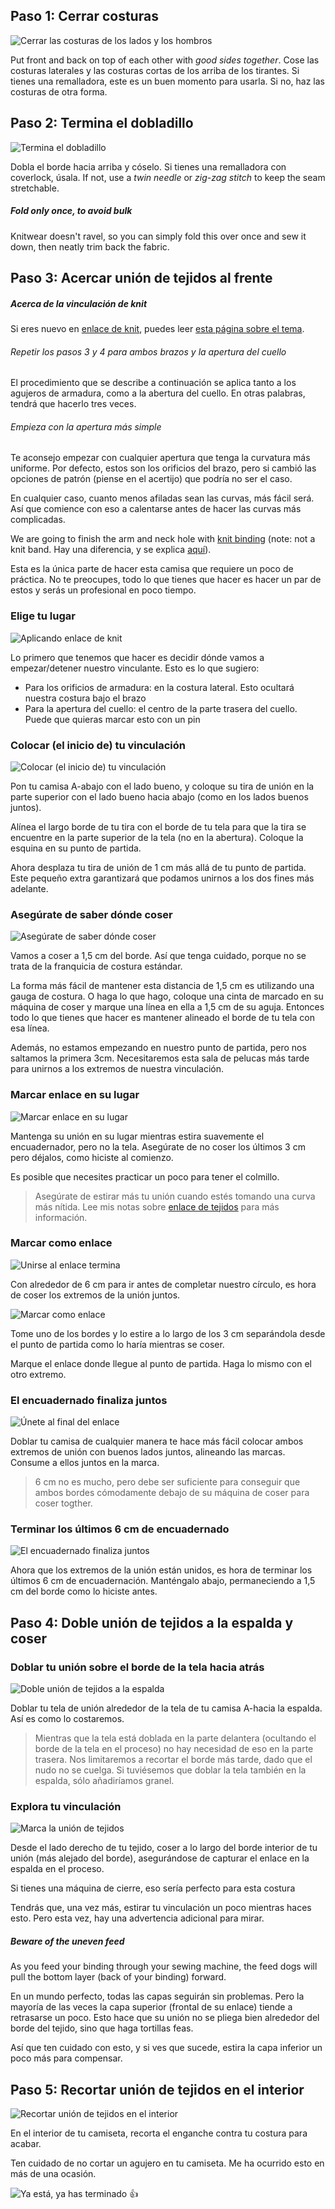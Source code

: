 ## Paso 1: Cerrar costuras

![Cerrar las costuras de los lados y los hombros](step01.png)

Put front and back on top of each other with *good sides together*. Cose las costuras laterales y las costuras cortas de los arriba de los tirantes. Si tienes una remalladora, este es un buen momento para usarla. Si no, haz las costuras de otra forma.

## Paso 2: Termina el dobladillo

![Termina el dobladillo](step02.png)

Dobla el borde hacia arriba y cóselo. Si tienes una remalladora con coverlock, úsala. If not, use a *twin needle* or *zig-zag stitch* to keep the seam stretchable.

<Note>

##### Fold only once, to avoid bulk

Knitwear doesn't ravel, so you can simply fold this over once and sew it down, then neatly trim back the fabric.

</Note>

## Paso 3: Acercar unión de tejidos al frente

<Note>

##### Acerca de la vinculación de knit

Si eres nuevo en [enlace de knit](/docs/sewing/knit-binding), puedes leer [esta página sobre el tema](/docs/sewing/knit-binding).

###### Repetir los pasos 3 y 4 para ambos brazos y la apertura del cuello

El procedimiento que se describe a continuación se aplica tanto a los agujeros de armadura, como a la abertura del cuello. En otras palabras, tendrá que hacerlo tres veces.

###### Empieza con la apertura más simple

Te aconsejo empezar con cualquier apertura que tenga la curvatura más uniforme. Por defecto, estos son los orificios del brazo, pero si cambió las opciones de patrón (piense en el acertijo) que podría no ser el caso.

En cualquier caso, cuanto menos afiladas sean las curvas, más fácil será. Así que comience con eso a calentarse antes de hacer las curvas más complicadas.

</Note>

We are going to finish the arm and neck hole with [knit binding](/docs/sewing/knit-binding) (note: not a knit band. Hay una diferencia, y se explica [aquí](/docs/sewing/knit-binding)).

<Note>

Esta es la única parte de hacer esta camisa que requiere un poco de práctica. No te preocupes, todo lo que tienes que hacer es hacer un par de estos y serás un profesional en poco tiempo.

</Note>

### Elige tu lugar

![Aplicando enlace de knit](step03a.png)

Lo primero que tenemos que hacer es decidir dónde vamos a empezar/detener nuestro vinculante. Esto es lo que sugiero:

-   Para los orificios de armadura: en la costura lateral. Esto ocultará nuestra costura bajo el brazo
-   Para la apertura del cuello: el centro de la parte trasera del cuello. Puede que quieras marcar esto con un pin

### Colocar (el inicio de) tu vinculación

![Colocar (el inicio de) tu vinculación](step03b.png)

Pon tu camisa A-abajo con el lado bueno, y coloque su tira de unión en la parte superior con el lado bueno hacia abajo (como en los lados buenos juntos).

Alínea el largo borde de tu tira con el borde de tu tela para que la tira se encuentre en la parte superior de la tela (no en la abertura). Coloque la esquina en su punto de partida.

Ahora desplaza tu tira de unión de 1 cm más allá de tu punto de partida. Este pequeño extra garantizará que podamos unirnos a los dos fines más adelante.

### Asegúrate de saber dónde coser

![Asegúrate de saber dónde coser](step03c.png)

Vamos a coser a 1,5 cm del borde. Así que tenga cuidado, porque no se trata de la franquicia de costura estándar.

<Tip>

La forma más fácil de mantener esta distancia de 1,5 cm es utilizando una gauga de costura.
O haga lo que hago, coloque una cinta de marcado en su máquina de coser y marque una línea en ella a 1,5 cm de su aguja.
Entonces todo lo que tienes que hacer es mantener alineado el borde de tu tela con esa línea.

</Tip>

Además, no estamos empezando en nuestro punto de partida, pero nos saltamos la primera 3cm. Necesitaremos esta sala de pelucas más tarde para unirnos a los extremos de nuestra vinculación.

### Marcar enlace en su lugar

![Marcar enlace en su lugar](step03d.png)

Mantenga su unión en su lugar mientras estira suavemente el encuadernador, pero no la tela. Asegúrate de no coser los últimos 3 cm pero déjalos, como hiciste al comienzo.

Es posible que necesites practicar un poco para tener el colmillo.

> Asegúrate de estirar más tu unión cuando estés tomando una curva más nítida. Lee mis notas sobre [enlace de tejidos](/docs/sewing/knit-binding) para más información.

### Marcar como enlace

![Unirse al enlace termina](step03e.png)

Con alrededor de 6 cm para ir antes de completar nuestro círculo, es hora de coser los extremos de la unión juntos.

![Marcar como enlace](step03f.png)

Tome uno de los bordes y lo estire a lo largo de los 3 cm separándola desde el punto de partida como lo haría mientras se coser.

Marque el enlace donde llegue al punto de partida. Haga lo mismo con el otro extremo.

### El encuadernado finaliza juntos

![Únete al final del enlace](step03g.png)

Doblar tu camisa de cualquier manera te hace más fácil colocar ambos extremos de unión con buenos lados juntos, alineando las marcas. Consume a ellos juntos en la marca.

> 6 cm no es mucho, pero debe ser suficiente para conseguir que ambos bordes cómodamente debajo de su máquina de coser para coser togther.

### Terminar los últimos 6 cm de encuadernado

![El encuadernado finaliza juntos](step03h.png)

Ahora que los extremos de la unión están unidos, es hora de terminar los últimos 6 cm de encuadernación. Manténgalo abajo, permaneciendo a 1,5 cm del borde como lo hiciste antes.

## Paso 4: Doble unión de tejidos a la espalda y coser

### Doblar tu unión sobre el borde de la tela hacia atrás

![Doble unión de tejidos a la espalda](step04a.png)

Doblar tu tela de unión alrededor de la tela de tu camisa A-hacia la espalda. Así es como lo costaremos.

> Mientras que la tela está doblada en la parte delantera (ocultando el borde de la tela en el proceso) no hay necesidad de eso en la parte trasera. Nos limitaremos a recortar el borde más tarde, dado que el nudo no se cuelga. Si tuviésemos que doblar la tela también en la espalda, sólo añadiríamos granel.

### Explora tu vinculación

![Marca la unión de tejidos](step04b.png)

Desde el lado derecho de tu tejido, coser a lo largo del borde interior de tu unión (más alejado del borde), asegurándose de capturar el enlace en la espalda en el proceso.

<Note>

Si tienes una máquina de cierre, eso sería perfecto para esta costura

</Note>

Tendrás que, una vez más, estirar tu vinculación un poco mientras haces esto. Pero esta vez, hay una advertencia adicional para mirar.

<Note>

##### Beware of the uneven feed

As you feed your binding through your sewing machine, the feed dogs will pull the bottom layer (back of your binding) forward.

En un mundo perfecto, todas las capas seguirán sin problemas.
Pero la mayoría de las veces la capa superior (frontal de su enlace) tiende a retrasarse un poco.
Esto hace que su unión no se pliega bien alrededor del borde del tejido, sino que haga tortillas feas.

Así que ten cuidado con esto, y si ves que sucede, estira la capa inferior un poco más para compensar.

</Note>

## Paso 5: Recortar unión de tejidos en el interior

![Recortar unión de tejidos en el interior](step05.png)

En el interior de tu camiseta, recorta el enganche contra tu costura para acabar.

<Note>

Ten cuidado de no cortar un agujero en tu camiseta. Me ha ocurrido esto en más de una ocasión.

</Note>

![Ya está, ya has terminado 👍](finished.gif)
